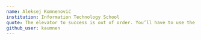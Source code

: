 ```yaml
---
name: Aleksej Komnenović
institution: Information Technology School
quote: The elevator to success is out of order. You’ll have to use the stairs, one step at a time.
github_user: kaumnen
---
```

